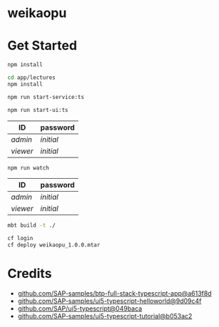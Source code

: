 # weikaopu

# Get Started
```sh
npm install
```
```sh
cd app/lectures
npm install
```
```sh
npm run start-service:ts
```
```sh
npm run start-ui:ts
```
| ID | password |
| ----------- | ----------- |
| _admin_ | _initial_ |
| _viewer_ | _initial_ |
```sh
npm run watch
```
| ID | password |
| ----------- | ----------- |
| _admin_ | _initial_ |
| _viewer_ | _initial_ |
```sh
mbt build -t ./
```
```sh
cf login
cf deploy weikaopu_1.0.0.mtar
```

# Credits
* [github.com/SAP-samples/btp-full-stack-typescript-app@a613f8d](https://github.com/SAP-samples/btp-full-stack-typescript-app/tree/a613f8dff43f9f5f44c0256fb0a74f9e4ec1556a)
* [github.com/SAP-samples/ui5-typescript-helloworld@9d09c4f](https://github.com/SAP-samples/ui5-typescript-helloworld/tree/9d09c4fd25617ecb14206ab6cad9c1faebe88d66)
* [github.com/SAP/ui5-typescript@049baca](https://github.com/SAP/ui5-typescript/tree/049bacaa7e7b75e5418ce41d37552eb639c503ba)
* [github.com/SAP-samples/ui5-typescript-tutorial@b053ac2](https://github.com/SAP-samples/ui5-typescript-tutorial/tree/b053ac2e618be0061ff0be254f06ad2c98e62b55)